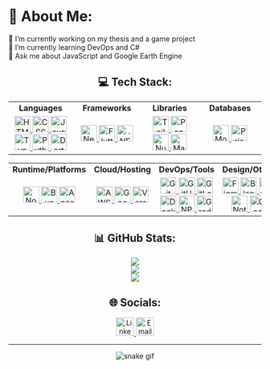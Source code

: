 # 💫 About Me:

🔭 I’m currently working on my thesis and a game project  
🧠 I’m currently learning DevOps and C#  
💬 Ask me about JavaScript and Google Earth Engine

<h2 align="center">💻 Tech Stack:</h2>

<table align="center">
<tr>
<td align="center" width="200"><strong>Languages</strong></td>
<td align="center" width="200"><strong>Frameworks</strong></td>
<td align="center" width="200"><strong>Libraries</strong></td>
<td align="center" width="200"><strong>Databases</strong></td>
</tr>
<tr>
<td align="center">
<a href="https://developer.mozilla.org/en-US/docs/Web/HTML" target="_blank" rel="noopener noreferrer">
<img src="https://raw.githubusercontent.com/ZiddanMalik/ZiddanMalik/refs/heads/main/public/icons/tech-stack/html5.svg" width="32" height="32" alt="HTML5" />
</a>
<a href="https://developer.mozilla.org/en-US/docs/Web/CSS" target="_blank" rel="noopener noreferrer">
<img src="https://raw.githubusercontent.com/ZiddanMalik/ZiddanMalik/refs/heads/main/public/icons/tech-stack/css.svg" width="32" height="32" alt="CSS3" />
</a>
<a href="https://developer.mozilla.org/en-US/docs/Web/JavaScript" target="_blank" rel="noopener noreferrer">
<img src="https://raw.githubusercontent.com/ZiddanMalik/ZiddanMalik/refs/heads/main/public/icons/tech-stack/javascript.svg" width="32" height="32" alt="JavaScript" />
</a>
<a href="https://www.typescriptlang.org/" target="_blank" rel="noopener noreferrer">
<img src="https://raw.githubusercontent.com/ZiddanMalik/ZiddanMalik/refs/heads/main/public/icons/tech-stack/typescript.svg" width="32" height="32" alt="TypeScript" />
</a>
<a href="https://www.python.org/" target="_blank" rel="noopener noreferrer">
<img src="https://raw.githubusercontent.com/ZiddanMalik/ZiddanMalik/refs/heads/main/public/icons/tech-stack/python.svg" width="32" height="32" alt="Python" />
</a>
<a href="https://dart.dev/" target="_blank" rel="noopener noreferrer">
<img src="https://raw.githubusercontent.com/ZiddanMalik/ZiddanMalik/refs/heads/main/public/icons/tech-stack/dart.svg" width="32" height="32" alt="Dart" />
</a>
</td>
<td align="center">
<a href="https://nextjs.org/" target="_blank" rel="noopener noreferrer">
<img src="https://raw.githubusercontent.com/ZiddanMalik/ZiddanMalik/refs/heads/main/public/icons/tech-stack/nextjs.svg" width="32" height="32" alt="Next.js" />
</a>
<a href="https://flutter.dev/" target="_blank" rel="noopener noreferrer">
<img src="https://raw.githubusercontent.com/ZiddanMalik/ZiddanMalik/refs/heads/main/public/icons/tech-stack/flutter.svg" width="32" height="32" alt="Flutter" />
</a>
<a href="https://dotnet.microsoft.com/" target="_blank" rel="noopener noreferrer">
<img src="https://raw.githubusercontent.com/ZiddanMalik/ZiddanMalik/refs/heads/main/public/icons/tech-stack/dotnet.svg" width="32" height="32" alt=".NET" />
</a>
</td>
<td align="center">
<a href="https://tailwindcss.com/" target="_blank" rel="noopener noreferrer">
<img src="https://raw.githubusercontent.com/ZiddanMalik/ZiddanMalik/refs/heads/main/public/icons/tech-stack/tailwindcss.svg" width="32" height="32" alt="Tailwind CSS" />
</a>
<a href="https://pandas.pydata.org/" target="_blank" rel="noopener noreferrer">
<img src="https://raw.githubusercontent.com/ZiddanMalik/ZiddanMalik/refs/heads/main/public/icons/tech-stack/pandas.svg" width="32" height="32" alt="Pandas" />
</a>
<a href="https://numpy.org/" target="_blank" rel="noopener noreferrer">
<img src="https://raw.githubusercontent.com/ZiddanMalik/ZiddanMalik/refs/heads/main/public/icons/tech-stack/numpy.svg" width="32" height="32" alt="NumPy" />
</a>
<a href="https://matplotlib.org/" target="_blank" rel="noopener noreferrer">
<img src="https://raw.githubusercontent.com/ZiddanMalik/ZiddanMalik/refs/heads/main/public/icons/tech-stack/matplotlib.svg" width="32" height="32" alt="Matplotlib" />
</a>
</td>
<td align="center">
<a href="https://www.mongodb.com/" target="_blank" rel="noopener noreferrer">
<img src="https://raw.githubusercontent.com/ZiddanMalik/ZiddanMalik/refs/heads/main/public/icons/tech-stack/mongodb.svg" width="32" height="32" alt="MongoDB" />
</a>
<a href="https://www.prisma.io/" target="_blank" rel="noopener noreferrer">
<img src="https://raw.githubusercontent.com/ZiddanMalik/ZiddanMalik/refs/heads/main/public/icons/tech-stack/prisma.svg" width="32" height="32" alt="Prisma" />
</a>
</td>
</tr>
</table>

<table align="center">
<tr>
<td align="center" width="200"><strong>Runtime/Platforms</strong></td>
<td align="center" width="200"><strong>Cloud/Hosting</strong></td>
<td align="center" width="200"><strong>DevOps/Tools</strong></td>
<td align="center" width="200"><strong>Design/Other</strong></td>
</tr>
<tr>
<td align="center">
<a href="https://nodejs.org/" target="_blank" rel="noopener noreferrer">
<img src="https://raw.githubusercontent.com/ZiddanMalik/ZiddanMalik/refs/heads/main/public/icons/tech-stack/nodejs.svg" width="32" height="32" alt="Node.js" />
</a>
<a href="https://bun.sh/" target="_blank" rel="noopener noreferrer">
<img src="https://raw.githubusercontent.com/ZiddanMalik/ZiddanMalik/refs/heads/main/public/icons/tech-stack/bun.svg" width="32" height="32" alt="Bun" />
</a>
<a href="https://www.anaconda.com/" target="_blank" rel="noopener noreferrer">
<img src="https://raw.githubusercontent.com/ZiddanMalik/ZiddanMalik/refs/heads/main/public/icons/tech-stack/anaconda.svg" width="32" height="32" alt="Anaconda" />
</a>
</td>
<td align="center">
<a href="https://aws.amazon.com/" target="_blank" rel="noopener noreferrer">
<img src="https://raw.githubusercontent.com/ZiddanMalik/ZiddanMalik/refs/heads/main/public/icons/tech-stack/aws.svg" width="32" height="32" alt="AWS" />
</a>
<a href="https://earthengine.google.com/" target="_blank" rel="noopener noreferrer">
<img src="https://raw.githubusercontent.com/ZiddanMalik/ZiddanMalik/refs/heads/main/public/icons/tech-stack/gee.svg" width="32" height="32" alt="Google Earth Engine" />
</a>
<a href="https://vercel.com/" target="_blank" rel="noopener noreferrer">
<img src="https://raw.githubusercontent.com/ZiddanMalik/ZiddanMalik/refs/heads/main/public/icons/tech-stack/vercel.svg" width="32" height="32" alt="Vercel" />
</a>
</td>
<td align="center">
<a href="https://git-scm.com/" target="_blank" rel="noopener noreferrer">
<img src="https://raw.githubusercontent.com/ZiddanMalik/ZiddanMalik/refs/heads/main/public/icons/tech-stack/git.svg" width="32" height="32" alt="Git" />
</a>
<a href="https://github.com/" target="_blank" rel="noopener noreferrer">
<img src="https://raw.githubusercontent.com/ZiddanMalik/ZiddanMalik/refs/heads/main/public/icons/tech-stack/github.svg" width="32" height="32" alt="GitHub" />
</a>
<a href="https://gitlab.com/" target="_blank" rel="noopener noreferrer">
<img src="https://raw.githubusercontent.com/ZiddanMalik/ZiddanMalik/refs/heads/main/public/icons/tech-stack/gitlab.svg" width="32" height="32" alt="GitLab" />
</a>
<a href="https://www.docker.com/" target="_blank" rel="noopener noreferrer">
<img src="https://raw.githubusercontent.com/ZiddanMalik/ZiddanMalik/refs/heads/main/public/icons/tech-stack/docker.svg" width="32" height="32" alt="Docker" />
</a>
<a href="https://www.npmjs.com/" target="_blank" rel="noopener noreferrer">
<img src="https://raw.githubusercontent.com/ZiddanMalik/ZiddanMalik/refs/heads/main/public/icons/tech-stack/npm.svg" width="32" height="32" alt="NPM" />
</a>
<a href="https://gradle.org/" target="_blank" rel="noopener noreferrer">
<img src="https://raw.githubusercontent.com/ZiddanMalik/ZiddanMalik/refs/heads/main/public/icons/tech-stack/gradle.svg" width="32" height="32" alt="Gradle" />
</a>
</td>
<td align="center">
<a href="https://www.figma.com/" target="_blank" rel="noopener noreferrer">
<img src="https://raw.githubusercontent.com/ZiddanMalik/ZiddanMalik/refs/heads/main/public/icons/tech-stack/figma.svg" width="32" height="32" alt="Figma" />
</a>
<a href="https://www.blender.org/" target="_blank" rel="noopener noreferrer">
<img src="https://raw.githubusercontent.com/ZiddanMalik/ZiddanMalik/refs/heads/main/public/icons/tech-stack/blender.svg" width="32" height="32" alt="Blender" />
</a>
<a href="https://www.canva.com/" target="_blank" rel="noopener noreferrer">
<img src="https://raw.githubusercontent.com/ZiddanMalik/ZiddanMalik/refs/heads/main/public/icons/tech-stack/canva.svg" width="32" height="32" alt="Canva" />
</a>
<a href="https://www.notion.so/" target="_blank" rel="noopener noreferrer">
<img src="https://raw.githubusercontent.com/ZiddanMalik/ZiddanMalik/refs/heads/main/public/icons/tech-stack/notion.svg" width="32" height="32" alt="Notion" />
</a>
<a href="https://godotengine.org/" target="_blank" rel="noopener noreferrer">
<img src="https://raw.githubusercontent.com/ZiddanMalik/ZiddanMalik/refs/heads/main/public/icons/tech-stack/godotengine.svg" width="32" height="32" alt="Godot" />
</a>
</td>
</tr>
</table>

<h2 align="center"> 📊 GitHub Stats:</h2>

<div align="center">
  <img src="https://nirzak-streak-stats.vercel.app/?user=ZiddanMalik&theme=radical&hide_border=false" /><br/>
  <img src="https://github-readme-stats.vercel.app/api?username=ZiddanMalik&theme=radical&hide_border=false&include_all_commits=true&count_private=true" /><br/>
  <img src="https://github-readme-stats.vercel.app/api/top-langs/?username=ZiddanMalik&theme=radical&hide_border=false&include_all_commits=true&count_private=true&layout=compact" />
</div>

<h2 align="center">🌐 Socials:</h2>

<div align="center">
  <a href="https://www.linkedin.com/in/zidanmalik" target="_blank" rel="noopener noreferrer">
    <img src="https://raw.githubusercontent.com/ZiddanMalik/ZiddanMalik/refs/heads/main/public/icons/socials/linkedin.svg" width="36" height="36" alt="LinkedIn" />
  </a>
  <a href="mailto:mziddanmalik@gmail.com">
    <img src="https://raw.githubusercontent.com/ZiddanMalik/ZiddanMalik/refs/heads/main/public/icons/socials/email.svg" width="36" height="36" alt="Email" />
  </a>
</div>

---

<div align="center">
  
  ![snake gif](https://github.com/ZiddanMalik/ZiddanMalik/blob/output/github-snake-dark.svg)
</div>
